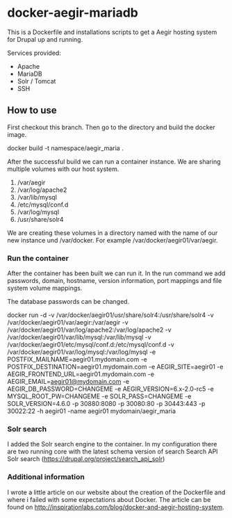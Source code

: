 docker-aegir-mariadb
====================

This is a Dockerfile and installations scripts to get a Aegir hosting system for Drupal up and running.

Services provided:

- Apache
- MariaDB
- Solr / Tomcat
- SSH

## How to use

First checkout this branch. Then go to the directory and build the docker image.

docker build -t namespace/aegir_maria .

After the successful build we can run a container instance. We are sharing multiple volumes with our host system.

1. /var/aegir
2. /var/log/apache2
3. /var/lib/mysql
4. /etc/mysql/conf.d
5. /var/log/mysql
6. /usr/share/solr4

We are creating these volumes in a directory named with the name of our new instance und /var/docker. For example /var/docker/aegir01/var/aegir. 

### Run the container

After the container has been built we can run it. In the run command we add passwords, domain, hostname, version information, port mappings and file system volume mappings.

The database passwords can be changed.

docker run -d -v /var/docker/aegir01/usr/share/solr4:/usr/share/solr4 -v /var/docker/aegir01/var/aegir:/var/aegir -v /var/docker/aegir01/var/log/apache2:/var/log/apache2 -v /var/docker/aegir01/var/lib/mysql:/var/lib/mysql -v /var/docker/aegir01/etc/mysql/conf.d:/etc/mysql/conf.d -v /var/docker/aegir01/var/log/mysql:/var/log/mysql -e POSTFIX_MAILNAME=aegir01.mydomain.com -e POSTFIX_DESTINATION=aegir01.mydomain.com -e AEGIR_SITE=aegir01 -e AEGIR_FRONTEND_URL=aegir01.mydomain.com -e AEGIR_EMAIL=aegir01@mydomain.com -e AEGIR_DB_PASSWORD=CHANGEME -e AEGIR_VERSION=6.x-2.0-rc5 -e MYSQL_ROOT_PW=CHANGEME -e SOLR_PASS=CHANGEME -e SOLR_VERSION=4.6.0 -p 30880:8080 -p 30080:80 -p 30443:443 -p 30022:22  -h aegir01 -name aegir01 mydomain/aegir_maria


### Solr search

I added the Solr search engine to the container. In my configuration there are two running core with the latest schema version of search Search API Solr search (https://drupal.org/project/search_api_solr)

### Additional information

I wrote a little article on our website about the creation of the Dockerfile and where i failed with some expectations about Docker. The article can be found on http://inspirationlabs.com/blog/docker-and-aegir-hosting-system.
